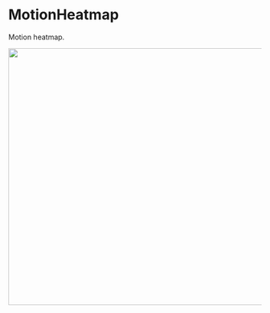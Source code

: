 # MotionHeatmap
Motion heatmap.

<div align="center">
  <img src="other/sample.gif", width="512">
</div>